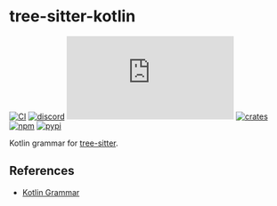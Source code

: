 # tree-sitter-kotlin

[![CI][ci]](https://github.com/tree-sitter-grammars/tree-sitter-kotlin/actions/workflows/ci.yml)
[![discord][discord]](https://discord.gg/w7nTvsVJhm)
[![matrix][matrix]](https://matrix.to/#/#tree-sitter-chat:matrix.org)
[![crates][crates]](https://crates.io/crates/tree-sitter-kotlin)
[![npm][npm]](https://www.npmjs.com/package/tree-sitter-kotlin)
[![pypi][pypi]](https://pypi.org/project/tree-sitter-kotlin)

Kotlin grammar for [tree-sitter](https://github.com/tree-sitter/tree-sitter).

## References

- [Kotlin Grammar](https://kotlinlang.org/docs/reference/grammar.html)

[ci]: https://img.shields.io/github/actions/workflow/status/tree-sitter-grammars/tree-sitter-kotlin/ci.yml?logo=github&label=CI
[discord]: https://img.shields.io/discord/1063097320771698699?logo=discord&label=discord
[matrix]: https://img.shields.io/matrix/tree-sitter-chat%3Amatrix.org?logo=matrix&label=matrix
[npm]: https://img.shields.io/npm/v/tree-sitter-kotlin?logo=npm
[crates]: https://img.shields.io/crates/v/tree-sitter-kotlin?logo=rust
[pypi]: https://img.shields.io/pypi/v/tree-sitter-kotlin?logo=pypi&logoColor=ffd242
